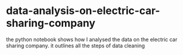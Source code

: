 # data-analysis-on-electric-car-sharing-company
the python notebook shows how I analysed the data on the electric car sharing company.
it outlines all the steps of data cleaning
